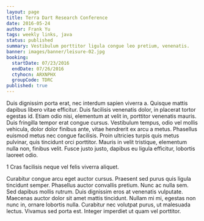 ```yaml
---
layout: page
title: Terra Dart Research Conference
date: 2016-05-24
author: Frank Yu
tags: weekly links, java
status: published
summary: Vestibulum porttitor ligula congue leo pretium, venenatis.
banner: images/banner/leisure-02.jpg
booking:
  startDate: 07/23/2016
  endDate: 07/26/2016
  ctyhocn: ARXNPHX
  groupCode: TDRC
published: true
---
```

Duis dignissim porta erat, nec interdum sapien viverra a. Quisque mattis dapibus libero vitae efficitur. Duis facilisis venenatis dolor, in placerat tortor egestas id. Etiam odio nisi, elementum at velit in, porttitor venenatis mauris. Duis fringilla tempor erat congue cursus. Vestibulum tempus, odio vel mollis vehicula, dolor dolor finibus ante, vitae hendrerit ex arcu a metus. Phasellus euismod metus nec congue facilisis. Proin ultricies turpis quis metus pulvinar, quis tincidunt orci porttitor. Mauris in velit tristique, elementum nulla non, finibus velit. Fusce justo justo, dapibus eu ligula efficitur, lobortis laoreet odio.

1 Cras facilisis neque vel felis viverra aliquet.

Curabitur congue arcu eget auctor cursus. Praesent sed purus quis ligula tincidunt semper. Phasellus auctor convallis pretium. Nunc ac nulla sem. Sed dapibus mollis rutrum. Duis dignissim eros at venenatis vulputate. Maecenas auctor dolor sit amet mattis tincidunt. Nullam mi mi, egestas non nunc in, ornare lobortis nulla. Curabitur nec volutpat purus, ut malesuada lectus. Vivamus sed porta est. Integer imperdiet ut quam vel porttitor.
